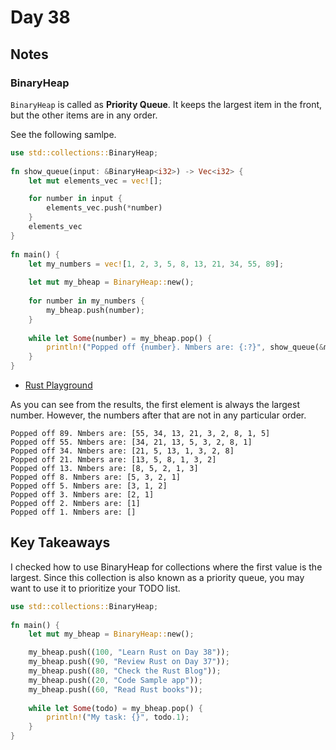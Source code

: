 # Day 38

## Notes

### BinaryHeap

`BinaryHeap` is called as **Priority Queue**. It keeps the largest item in the front, but the other items are in any order.

See the following samlpe.

```rust
use std::collections::BinaryHeap;
 
fn show_queue(input: &BinaryHeap<i32>) -> Vec<i32> {
    let mut elements_vec = vec![];

    for number in input {
        elements_vec.push(*number)
    }
    elements_vec
}
 
fn main() {
    let my_numbers = vec![1, 2, 3, 5, 8, 13, 21, 34, 55, 89];
 
    let mut my_bheap = BinaryHeap::new();
 
    for number in my_numbers {
        my_bheap.push(number);
    }
 
    while let Some(number) = my_bheap.pop() {
        println!("Popped off {number}. Nmbers are: {:?}", show_queue(&my_bheap));
    }
}
```

- [Rust Playground](https://play.rust-lang.org/?version=stable&mode=debug&edition=2021&gist=c3ab127b83db2ef14d24505866284fbe)

As you can see from the results, the first element is always the largest number. However, the numbers after that are not in any particular order.

```shell
Popped off 89. Nmbers are: [55, 34, 13, 21, 3, 2, 8, 1, 5]
Popped off 55. Nmbers are: [34, 21, 13, 5, 3, 2, 8, 1]
Popped off 34. Nmbers are: [21, 5, 13, 1, 3, 2, 8]
Popped off 21. Nmbers are: [13, 5, 8, 1, 3, 2]
Popped off 13. Nmbers are: [8, 5, 2, 1, 3]
Popped off 8. Nmbers are: [5, 3, 2, 1]
Popped off 5. Nmbers are: [3, 1, 2]
Popped off 3. Nmbers are: [2, 1]
Popped off 2. Nmbers are: [1]
Popped off 1. Nmbers are: []
```

## Key Takeaways

I checked how to use BinaryHeap for collections where the first value is the largest.
Since this collection is also known as a priority queue, you may want to use it to prioritize your TODO list.

```rust
use std::collections::BinaryHeap;
 
fn main() { 
    let mut my_bheap = BinaryHeap::new();

    my_bheap.push((100, "Learn Rust on Day 38"));
    my_bheap.push((90, "Review Rust on Day 37"));
    my_bheap.push((80, "Check the Rust Blog"));
    my_bheap.push((20, "Code Sample app"));
    my_bheap.push((60, "Read Rust books"));
    
    while let Some(todo) = my_bheap.pop() {
        println!("My task: {}", todo.1);
    }
}
```
